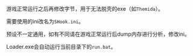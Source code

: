 游戏正常运行之后再修改字节，用于无法脱壳的exe（如`Themida`）。

需要使用的ini改名为`SHook.ini`。

预设不一定通用，如有不同请在游戏正常运行后dump内存进行分析，修改ini。

Loader.exe会自动运行当前目录下的`run.bat`。